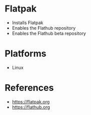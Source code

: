 # Flatpak

- Installs Flatpak
- Enables the Flathub repository
- Enables the Flathub beta repository

# Platforms

- Linux

# References

- https://flatpak.org
- https://flathub.org
